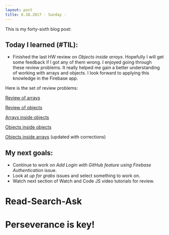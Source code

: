 ```yaml
---
layout: post
title: 6.18.2017 - Sunday - 
---
```


This is my forty-sixth blog post: 

## Today I learned (#TIL):   

- Finished the last HW review on _Objects inside arrays_.  Hopefully I will get some feedback if I got any of them wrong.  I enjoyed going through these review problems.  It really helped me gain a better understanding of working with arrays and objects.  I look forward to applying this knowledge in the Firebase app.  

Here is the set of review problems:

[Review of arrays](https://repl.it/IlVK/31) 

[Review of objects](https://repl.it/IlV2/34)

[Arrays inside objects](https://repl.it/IlVj/14)

[Objects inside objects](https://repl.it/IlVr/8)

[Objects inside arrays](https://repl.it/IlVy/31)  (updated with corrections)


## My next goals:

- Continue to work on _Add Login with GitHub feature using Firebase Authentication_ issue.
- Look at _up for grabs_ issues and select something to work on. 
- Watch next section of Watch and Code JS video tutorials for review.

# Read-Search-Ask

# Perseverance is key!







